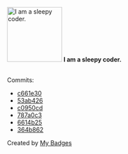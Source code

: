<img src="https://my-badges.github.io/my-badges/sleepy-coder.png" alt="I am a sleepy coder." title="I am a sleepy coder." width="128">
<strong>I am a sleepy coder.</strong>
<br><br>

Commits:

- <a href="https://github.com/prinzpiuz/prinzpiuz/commit/c661e3047408739832aecbc5c9a0ec50851ab8f8">c661e30</a>
- <a href="https://github.com/prinzpiuz/prinzpiuz/commit/53ab426ebbe72a349c9ee4ff69e522e9339f770c">53ab426</a>
- <a href="https://github.com/prinzpiuz/dotfiles/commit/c0950cd3f2893585f9b96d643551bd9fd119abc5">c0950cd</a>
- <a href="https://github.com/prinzpiuz/dotfiles/commit/787a0c36f51a864819637f83d26f77958f27ec91">787a0c3</a>
- <a href="https://github.com/prinzpiuz/prinzpiuz.github.io/commit/6614b254f2b66b893b0cef8bf7bb55e5555401ee">6614b25</a>
- <a href="https://github.com/prinzpiuz/Druv-Setup/commit/364b86231fe096a194aac90dc5e8277c89e5d5e6">364b862</a>


Created by <a href="https://github.com/my-badges/my-badges">My Badges</a>
